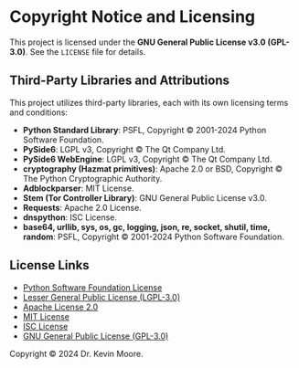 # Copyright Notice and Licensing  

This project is licensed under the **GNU General Public License v3.0 (GPL-3.0)**. See the `LICENSE` file for details.  

## Third-Party Libraries and Attributions  
This project utilizes third-party libraries, each with its own licensing terms and conditions:  

- **Python Standard Library**: PSFL, Copyright © 2001-2024 Python Software Foundation.  
- **PySide6**: LGPL v3, Copyright © The Qt Company Ltd.  
- **PySide6 WebEngine**: LGPL v3, Copyright © The Qt Company Ltd.  
- **cryptography (Hazmat primitives)**: Apache 2.0 or BSD, Copyright © The Python Cryptographic Authority.  
- **Adblockparser**: MIT License.  
- **Stem (Tor Controller Library)**: GNU General Public License v3.0.  
- **Requests**: Apache 2.0 License.  
- **dnspython**: ISC License.  
- **base64, urllib, sys, os, gc, logging, json, re, socket, shutil, time, random**: PSFL, Copyright © 2001-2024 Python Software Foundation.  

## License Links  
- [Python Software Foundation License](https://docs.python.org/3/license.html)  
- [Lesser General Public License (LGPL-3.0)](https://www.gnu.org/licenses/lgpl-3.0.html)  
- [Apache License 2.0](https://www.apache.org/licenses/LICENSE-2.0)  
- [MIT License](https://opensource.org/licenses/MIT)  
- [ISC License](https://opensource.org/licenses/ISC)  
- [GNU General Public License (GPL-3.0)](https://www.gnu.org/licenses/gpl-3.0.html)  

Copyright © 2024 Dr. Kevin Moore.
